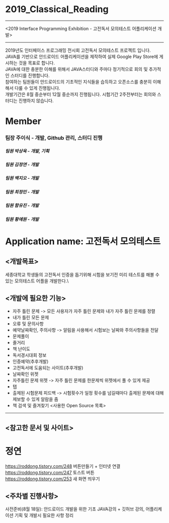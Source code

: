 # 2019_Classical_Reading

***
<2019 Interface Programming Exhibition - 고전독서 모의테스트 어플리케이션 개발>
***
2019년도 인터페이스 프로그래밍 전시회 고전독서 모의테스트 프로젝트 입니다.\
JAVA를 기반으로 안드로이드 어플리케이션을 제작하여 실제 Google Play Store에 게시하는 것을 목표로 합니다.\
JAVA에 대한 충분한 이해를 위해서 JAVA스터디와 주마다 정기적으로 회의 및 추가적인 스터디를 진행합니다.\
참여하는 팀원들이 안드로이드의 기초적인 지식들을 습득하고 오픈소스를 충분히 이해해서 다룰 수 있게 진행됩니다.\
개발기간은 8월 중순부터 12월 중순까지 진행됩니다. 시험기간 2주전부터는 회의와 스터디는 진행하지 않습니다.

# Member
### 팀장 주이식 - 개발, Github 관리, 스터디 진행
##### 팀원 박상욱 - 개발, 기획
##### 팀원 김정연 - 개발
##### 팀원 백지오 - 개발
##### 팀원 최정민 - 개발
##### 팀원 함유진 - 개발
##### 팀원 황예원 - 개발


# Application name: 고전독서 모의테스트

<개발목표>
---------
세종대학교 학생들의 고전독서 인증을 돕기위해 시험을 보기전 미리 테스트를 해볼 수 있는 모의테스트 어플을 개발한다.\

<개발에 필요한 기능>
------------------
* 자주 틀린 문제 -> 모든 사용자가 자주 틀린 문제와 내가 자주 틀린 문제를 정렬
* 내가 틀린 모든 문제
* 오류 및 문의사항
* 예약날짜확인, 주의사항 -> 알림을 사용해서 시험보는 날짜와 주의사항들을 전달
* 문제풀이
* 줄거리
* 책 난이도
* 독서경시대회 정보
* 인증예약(추후개발)
* 고전독서에 도움되는 사이트(추후개발)
* 날짜확인 위젯
* 자주틀린 문제 위젯 -> 자주 틀린 문제를 한문제씩 위젯에서 풀 수 있게 제공
* 탭
* 출제된 시험문제 피드백 -> 시험횟수가 일정 횟수를 넘길때마다 출제된 문제에 대해 제보할 수 있게 알람을 줌
* 책 검색 및 즐겨찾기
<사용한 Open Source 목록>
------------------------

<참고한 문서 및 사이트>
----------------------
# 정연
https://roddong.tistory.com/248
버튼만들기 + 인터넷 연결\
https://roddong.tistory.com/247
토스트 버튼\
https://roddong.tistory.com/253
새 화면 띄우기

<주차별 진행사항>
---------------
사전준비(8월 18일): 안드로이드 개발을 위한 기초 JAVA강의 + 깃허브 강의, 어플리케이션 기획 및 개발시 필요한 사항 정리
